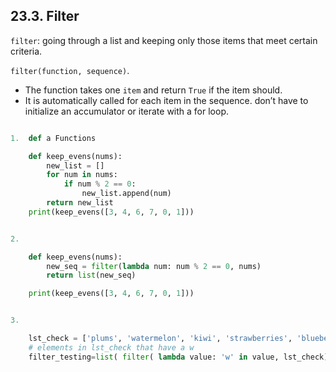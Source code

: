## 23.3. Filter

`filter`: going through a list and keeping only those items that meet certain criteria.

`filter(function, sequence)`.
- The function takes one `item` and return `True` if the item should.
- It is automatically called for each item in the sequence. don’t have to initialize an accumulator or iterate with a for loop.


```py

1.  def a Functions

    def keep_evens(nums):
        new_list = []
        for num in nums:
            if num % 2 == 0:
                new_list.append(num)
        return new_list
    print(keep_evens([3, 4, 6, 7, 0, 1]))


2.

    def keep_evens(nums):
        new_seq = filter(lambda num: num % 2 == 0, nums)
        return list(new_seq)

    print(keep_evens([3, 4, 6, 7, 0, 1]))


3.

    lst_check = ['plums', 'watermelon', 'kiwi', 'strawberries', 'blueberries', 'peaches', 'BigBlueberry', 'mangos', 'papaya']
    # elements in lst_check that have a w
    filter_testing=list( filter( lambda value: 'w' in value, lst_check) )



```
